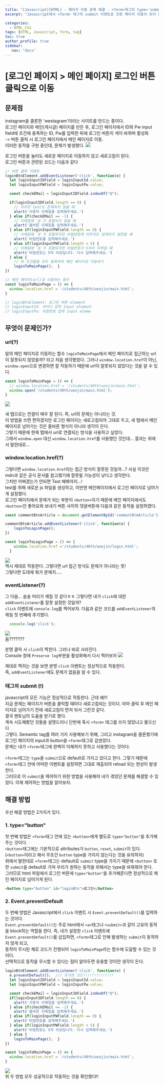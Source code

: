 ```yaml
---
title: "[Javascript][HTML] - 페이지 이동 문제 해결 - <form>태그의 type='submit'"
excerpt: "Javascript에서 <form> 태그의 submit 이벤트로 인한 페이지 이동이 되지 않는 문제 해결하는 방법을 알아보자."

categories: 
  - HTML_CSS
tags: [HTML, Javascript, form, tag]
toc: true
author_profile: true 
sidebar:
   nav: "docs"
---
```


# [로그인 페이지 > 메인 페이지] 로그인 버튼 클릭으로 이동

## 문제점
instagram을 클론한 'westagram'이라는 사이트를 만드는 중이다. <br> 로그인 페이지와 메인(게시글) 페이지를 만든 후, 로그인 페이지에서 ID와 Pw input field에 조건에 충족하는 ID, Pw를 입력한 뒤에 로그인 버튼이 색이 바뀌며 활성화 <br> -> 버튼 클릭 시 로그인 페이지에서 메인 페이지로 이동. <br> 이러한 동작을 구현 중인데, 문제가 발생했다.
<img  src="/assets/images/20221120/Westagramloginvideo1.gif">
<br>

 로그인 버튼을 눌러도 새로운 페이지로 이동하지 않고 새로고침이 된다. <br>
로그인 버튼과 관련된 코드는 다음과 같다
```javascript
// 버튼 클릭 이벤트
loginBtnElement.addEventListener('click', function(e) {
  let loginInputIDField = loginInputId.value;
  let loginInputPWField = loginInputPw.value;

  const checkEMail = loginInputIDField.indexOf("@");

  if(loginInputIDField.length == 0) {
    // 아무런 text도 존재하지 않을 때
    alert('사용자 이메일을 입력해주세요.')  
  } else if(checkEMail == -1) {
    // 이메일에 `@`가 포함되지 않을 때
    alert('올바른 이메일을 입력해주세요.')  
  } else if(loginInputPWField.length == 0) {
    // 이메일에 `@`가 포함되지만 비밀번호에 아무것도 입력되지 않았을 때
    alert('비밀번호를 입력해주세요.')  
  } else if(loginInputPWField.length < 5) {
    // 이메일에 `@`가 포함되지만 비밀번호가 5자리 이하일 때
    alert('비밀번호는 5자 이상입니다. 다시 입력해주세요.')  
  } else {
    // 위 조건들을 모두 충족하여 메인 페이지로 이동하기
    loginToMainPage();  }  
})

// 메인 페이지(url)로 이동하는 함수
const loginToMainPage = () => {
  window.location.href = '/students/40th/woojin/main.html';
}

// loginBtnElement: 로그인 버튼 element
// loginInputId: 아이디 입력 input element
// loginInputPw: 비밀번호 입력 input eleme
```

## 무엇이 문제인가?
### url(?)
밑의 메인 페이지로 이동하는 함수 `loginToMainPage`에서 메인 페이지로 접근하는 url이 잘못되지 않았을까? 라고 처음 생각했었다.
그러나 `window.location.href`이 아닌, `window.open`으로 변경하면 잘 작동하기 때문에 url이 잘못되지 않았다는 것을 알 수 있다.
```javascript
const loginToMainPage = () => {
  // window.location.href = '/students/40th/woojin/main.html';
  window.open('/students/40th/woojin/main.html');
}
```
<img  src="/assets/images/20221120/Westagramloginvideo2_windowopen.gif"> <br>

새 탭으로는 연결이 매우 잘 된다. 즉, url의 문제는 아니라는 것. <br>
이 방법을 쓰면 편하겠지만 로그인 페이지는 새로고침되어 그대로 두고, 새 탭에서 메인 페이지로 넘어가는 것은 올바른 형식이 아니라 생각이 든다. <br> 
그렇기 때문에 현재 탭에서 url로 연결되는 방식을 사용하고 싶었다. <br>
그래서 `window.open` 대신 `window.location.href`를 사용했던 것인데... 결과는 위에서 말한대로...

### window.location.href(?)
그렇다면 `window.location.href`라는 접근 방식이 잘못된 것일까...? 사실 이것은 mdn과 같은 공식 문서를 참고했기에 잘못될 가능성이 낮다고 생각한다. <br>
그치만 어쩌겠는가 안되면 Test 해봐야지...! <br>
test를 위해 새로운 js 파일을 생성하고, 이번엔 메인페이지에서 로그인 페이지로 넘어가게 설정했다. <br>
로그인 페이지에서 문제가 되는 부분이 `<button>`이기 때문에 메인 페이지에서도 `<button>`인 좋아요와 보내기 버튼 사이의 댓글버튼에 다음과 같은 동작을 설정하였다.
```javascript
const commentBtnArticle = document.getElementById('commentBtmArticle')

commentBtnArticle.addEventListener('click', function(e) {
    loginToLoginPage();
})

const loginToLoginPage = () => {
    window.location.href ='/students/40th/woojin/login.html';
  } 
```
<img  src="/assets/images/20221120/Westagramloginvideo3_windowlocation.gif"> <br>
역시 제대로 작동한다. 그렇다면 url 접근 방식도 문제가 아니라는 뜻! <br>
그렇다면 도데체 뭐가 문제지.....

### eventListener(?)
그 다음... 슬슬 머리가 깨질 것 같다ㅎㅎ 그렇다면 내가 `click`에 대한 `addEventListener`를 잘못 설정한 것일까? <br>
`click` 이벤트에 `console.log`를 찍어보자. 다음과 같은 코드를 `addEventListener`의 제일 첫 번째에 추가했다.
```javascript
  console.log('click');
```
<img  src="/assets/images/20221120/Westagramloginvideo4_clickevent.gif"> <br>
음??????? <br>

분명 클릭 시 `click`이 찍힌다. 그러나 바로 사라진다. <br>
Console 창에 `Preserve log`부분을 활성화해서 다시 찍어보자
<img  src="/assets/images/20221120/Westagramloginvideo5_consolelog.gif"> <br>

제대로 찍히는 것을 보면 분명 `click` 이벤트는 정상적으로 작동한다. <br>
즉, `addEventListener`에도 문제가 없음을 알 수 있다.

### <form> 태그의 submit (!)
javascript의 모든 기능은 정상적으로 작동한다. 근데 왜!!! <br>
지금 문제는 페이지가 버튼을 클릭할 때마다 새로고침되는 것이다. 아마 클릭 후 메인 페이지로 넘어가기 전에 새로고침이 먼저 되서 그런것 같다. <br>
결국 멘토님의 도움을 받기로 했다. <br>
계속 시도해봤던 것들을 설명드리니 단번에 혹시 `<form>` 태그를 쓰지 않았냐고 물으신다 <br>
그렇다. Semantic tag를 여러 가지 사용해보기 위해, 그리고 instagram을 클론했기에 로그인 페이지의 input과 button을 `<form>`태그로 감쌌었다. <br>
문제는 내가 `<form>`태그에 완벽히 이해하지 못하고 사용했다는 것이다.
<br><br>
`<form>`태그는 `type`을 `submit`으로 default로 가지고 있다고 한다. 그렇기 때문에 `<form>`태그 안에 어떠한 이벤트를 설정하면 그대로 제출되어 reload 되는 현상이 발생한다. <br>
그러므로 이 `submit`을 제어하기 위한 방법을 사용해야 내가 겪었던 문제를 해결할 수 있었다. 이제 제어하는 방법을 알아보자.

## 해결 방법
우선 해결 방법은 2가지가 있다.
### 1. type="button"
첫 번째 방법은 `<form>`태그 안에 있는 `<button>`에게 별도로 `type="button"`을 추가해주는 것이다.<br>
`<button>`태그에는 기본적으로 attributes가 `button`, `reset`, `submit`이 있다.(`<button>`이라고 해서 무조건 `button` type을 가지지 않는다는 것을 유의하자) <br>
위에서 말한대로 `<form>`태그는 default로 `submit` type을 가지기 때문에 `<button>` 또한 `submit`을 default로 가져 우리가 원하는 동작을 위해서는 type을 바꿔줘야 한다.<br>
그러므로 html 파일에서 로그인 버튼에 `type="button"`을 추가해준다면 정상적으로 메인 페이지로 넘어가게 된다.
```html
<button type="button" id="loginBtn">로그인</button>
```


### 2. Event.preventDefault
두 번째 방법은 Javascript에서 `click` 이벤트 시 `Event.preventDefault()`를 입력하는 것이다.<br>
`Event.preventDefault()`는 주로 html에서 `<a>`태그나 `<submit>`과 같이 고유의 동작을 block하는 역할을 한다.
즉, 내가 설정한 `click` 이벤트에 `Event.preventDefault()`를 삽입하면, `<form>`태그로 인해 발생하는 `submit`이 동작하지 않게 되고,<br>
동작이 무시된 채로 코드가 진행되어 `loginToMainPage`라는 함수에 도달할 수 있는 것이다. <br>
선택적으로 동작을 무시할 수 있다는 점이 알아두면 유용할 것이란 생각이 든다.
```javascript
loginBtnElement.addEventListener('click', function(e) {
  e.preventDefault();  /// 추가한 코드!!!!!!!!!!!!!!
  let loginInputIDField = loginInputId.value;
  let loginInputPWField = loginInputPw.value;

  const checkEMail = loginInputIDField.indexOf("@");
  if(loginInputIDField.length == 0) {
    alert('사용자 이메일을 입력해주세요.')
  } else if(checkEMail == -1) {
    alert('올바른 이메일을 입력해주세요.')
  } else if(loginInputPWField.length == 0) {
    alert('비밀번호를 입력해주세요.')
  } else if(loginInputPWField.length < 5) {
    alert('비밀번호는 5자 이상입니다. 다시 입력해주세요.')
  } else {
    loginToMainPage();  }
})

const loginToMainPage = () => {
  window.location.href = '/students/40th/woojin/main.html';  
}
```
<img  src="/assets/images/20221120/Westagramloginvideo6_success.gif"> <br>
위 두 방법 모두 성공적으로 작동하는 것을 확인했다!!

